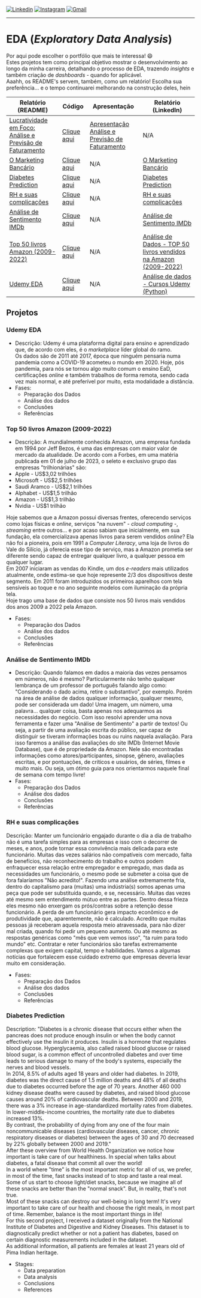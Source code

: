 [![Linkedin](https://img.shields.io/badge/LinkedIn-0077B5?style=for-the-badge&logo=linkedin&logoColor=white)](https://www.linkedin.com/in/jean-torre-44a27914b/)
[![Instagram](https://img.shields.io/badge/Instagram-E4405F?style=for-the-badge&logo=instagram&logoColor=white)](https://www.instagram.com/torrej/)
[![Gmail](https://img.shields.io/badge/Gmail-D14836?style=for-the-badge&logo=gmail&logoColor=white)](mailto:jean.torre21@gmail.com)

---

# EDA (*Exploratory Data Analysis*)
Por aqui pode escolher o portfólio que mais te interessa! 😄  
Estes projetos tem como principal objetivo mostrar o desenvolvimento ao longo da minha carreira, detalhando o processo de EDA, trazendo *insights* e também criação de *dashboards* - quando for aplicável.  
Aaahh, os README's servem, também, como um relatório! Escolha sua preferência... e o tempo continuarei melhorando na construção deles, hein


Relatório (README)|Código|Apresentação|Relatório (LinkedIn)
-|-|-|-
[Lucratividade em Foco: Análise e Previsão de Faturamento](https://github.com/jeantorre/EDA/blob/main/Documents/README_facebook_prophet.md)|[Clique aqui](https://github.com/jeantorre/lib_prophet_usage/blob/main/prophet_usage.ipynb)|[Apresentação Análise e Previsão de Faturamento](https://github.com/jeantorre/lib_prophet_usage/blob/main/apresentacao_jean_torre.pdf)| N/A
[O Marketing Bancário](https://github.com/jeantorre/EDA/blob/main/Documents/README_mkt_eda.md)|[Clique aqui](https://github.com/jeantorre/EDA/blob/main/marketing_eda.ipynb)|N/A|[O Marketing Bancário](https://www.linkedin.com/pulse/an%C3%A1lise-de-dados-o-marketing-banc%C3%A1rio-jean-torre/)  
[Diabetes Prediction](https://github.com/jeantorre/EDA/blob/main/Documents/README_diabetes_eda.md)|[Clique aqui](https://github.com/jeantorre/EDA/blob/main/diabets_project.ipynb)|N/A|[Diabetes Prediction](https://www.linkedin.com/feed/update/urn:li:activity:7111330616188502016/)
[RH e suas complicações](https://github.com/jeantorre/EDA/blob/main/Documents/README_rh_eda.md)|[Clique aqui](https://github.com/jeantorre/EDA/blob/main/rh_eda.ipynb)|N/A|[RH e suas complicações](https://www.linkedin.com/pulse/an%C3%A1lise-de-dados-rh-e-suas-complica%C3%A7%C3%B5es-jean-torre/)
[Análise de Sentimento IMDb](https://github.com/jeantorre/EDA/blob/main/Documents/README_IMDB_eda.md)|[Clique aqui](https://github.com/jeantorre/EDA/blob/main/IMDB_eda.ipynb)|N/A|[Análise de Sentimento IMDb](https://www.linkedin.com/pulse/an%25C3%25A1lise-de-dados-sentimento-imdb-python-jean-torre/?published=t)
[Top 50 livros Amazon (2009-2022)](https://github.com/jeantorre/EDA/blob/main/Documents/README_amazon_books_eda.md)|[Clique aqui](https://github.com/jeantorre/EDA/blob/main/amazon_books_eda.ipynb)|N/A|[Análise de Dados - TOP 50 livros vendidos na Amazon (2009-2022)](https://www.linkedin.com/pulse/an%C3%A1lise-de-dados-top-50-livros-vendidos-na-amazon-2009-2022-torre/)
[Udemy EDA](https://github.com/jeantorre/EDA/blob/main/Documents/README_udemy_eda.md)|[Clique aqui](https://github.com/jeantorre/EDA/blob/main/udemy_courses_eda.ipynb)|N/A|[Análise de dados - Cursos Udemy (Python)](https://www.linkedin.com/pulse/an%C3%A1lise-de-dados-cursos-udemy-python-jean-torre/)



## Projetos
### Udemy EDA
* Descrição: Udemy é uma plataforma digital para ensino e aprendizado que, de acordo com eles, é o *marketplace* líder global do ramo.  
Os dados são de 2011 até 2017, época que ninguém pensaria numa pandemia como a COVID-19 acometeu o mundo em 2020. Hoje, pós pandemia, para nós se tornou algo muito comum o ensino EaD, certificações *online* e também trabalhos de forma remota, sendo cada vez mais normal, e até preferível por muito, esta modalidade a distância.
* Fases:
	- Preparação dos Dados
	- Análise dos dados
	- Conclusões
	- Referências
	
### Top 50 livros Amazon (2009-2022)
* Descrição: A mundialmente conhecida Amazon, uma empresa fundada em 1994 por Jeff Bezos, é uma das empresas com maior valor de mercado da atualidade. De acordo com a Forbes, em uma matéria publicada em 01 de julho de 2023, o seleto e exclusivo grupo das empresas "trilhionárias" são:
* Apple - US$3,02 trilhões
* Microsoft - US$2,5 trilhões
* Saudi Aramco - US$2,1 trilhões
* Alphabet - US$1,5 trilhão
* Amazon - US$1,3 trilhão
* Nvidia - US$1 trilhão

Hoje sabemos que a Amazon possui diversas frentes, oferecendo serviços como lojas físicas e *online*, serviços "na nuvem" - *cloud computing* -, *streaming* entre outros... e por acaso sabiam que inicialmente, em sua fundação, ela comercializava apenas livros para serem vendidos *online*? Ela não foi a pioneira, pois em 1991 a *Computer Literacy*, uma loja de livros do Vale do Silício, já oferecia esse tipo de serviço, mas a Amazon prometia ser diferente sendo capaz de entregar qualquer livro, a qualquer pessoa em qualquer lugar.  
Em 2007 iniciaram as vendas do Kindle, um dos *e-readers* mais utilizados atualmente, onde estima-se que hoje represente 2/3 dos dispositivos deste segmento. Em 2011 foram introduzidos os primeiros aparelhos com tela sensíveis ao toque e no ano seguinte modelos com iluminação da própria tela.  
Hoje trago uma base de dados que consiste nos 50 livros mais vendidos dos anos 2009 a 2022 pela Amazon.
* Fases:
	- Preparação dos Dados
	- Análise dos dados
	- Conclusões
	- Referências

### Análise de Sentimento IMDb
* Descrição: Quando falamos em dados a maioria das vezes pensamos em números, não é mesmo? Particularmente não tenho qualquer lembrança de um professor de português falando algo como: "Considerando o dado acima, retire o substantivo", por exemplo.
Porém na área de análise de dados qualquer informação, qualquer mesmo, pode ser considerada um dado! Uma imagem, um número, uma palavra... qualquer coisa, basta apenas nos adequarmos as necessidades do negócio.
Com isso resolvi aprender uma nova ferramenta e fazer uma "Análise de Sentimento" a partir de textos! Ou seja, a partir de uma avaliação escrita do público, ser capaz de distinguir se tiveram informações boas ou ruins naquela avaliação.
Para isso faremos a análise das avaliações do site IMDb (Internet Movie Database), que é de propriedade da Amazon. Nele são encontradas informações como atores/participantes, sinopse, gênero, avaliações escritas, e por pontuações, de críticos e usuários, de séries, filmes e muito mais. Ou seja, um ótimo guia para nos orientarmos naquele final de semana com tempo livre!
* Fases:
	- Preparação dos Dados
	- Análise dos dados
	- Conclusões
	- Referências

### RH e suas complicações
Descrição: Manter um funcionário engajado durante o dia a dia de trabalho não é uma tarefa simples para as empresas e isso com o decorrer de meses, e anos, pode tornar essa convivência mais delicada para este funcionário. Muitas das vezes salários não compatíveis com mercado, falta de benefícios, não reconhecimento do trabalho e outros podem enfraquecer essa relação entre empregador e empregado, mas dada as necessidades um funcionário, o mesmo pode se submeter a coisa que de fora falaríamos "Não acredito!".
Fazendo uma análise extremamente fria, dentro do capitalismo para (muitas) uma indústria(s) somos apenas uma peça que pode ser substituída quando, e se, necessário. Muitas das vezes até mesmo sem entendimento mútuo entre as partes.
Dentro dessa frieza eles mesmo não enxergam os prós/contras sobre a retenção desse funcionário. A perda de um funcionário gera impacto econômico e de produtividade que, aparentemente, não é calculado. Acredito que muitas pessoas já receberam aquela resposta meio atravessada, para não dizer mal criada, quando foi pedir um pequeno aumento. Ou até mesmo as respostas genéricas como "mês que vem vemos isso", "ta ruim para todo mundo" etc.
Contratar e reter funcionários são tarefas extremamente complexas que exigem capital, tempo e habilidades. Vamos a algumas notícias que fortalecem esse cuidado extremo que empresas deveria levar muito em consideração.
* Fases:
	- Preparação dos Dados
	- Análise dos dados
	- Conclusões
	- Referências

### Diabetes Prediction
Description: "Diabetes is a chronic disease that occurs either when the pancreas does not produce enough insulin or when the body cannot effectively use the insulin it produces. Insulin is a hormone that regulates blood glucose. Hyperglycaemia, also called raised blood glucose or raised blood sugar, is a common effect of uncontrolled diabetes and over time leads to serious damage to many of the body's systems, especially the nerves and blood vessels.  
In 2014, 8.5% of adults aged 18 years and older had diabetes. In 2019, diabetes was the direct cause of 1.5 million deaths and 48% of all deaths due to diabetes occurred before the age of 70 years. Another 460 000 kidney disease deaths were caused by diabetes, and raised blood glucose causes around 20% of cardiovascular deaths.
Between 2000 and 2019, there was a 3% increase in age-standardized mortality rates from diabetes. In lower-middle-income countries, the mortality rate due to diabetes increased 13%.  
By contrast, the probability of dying from any one of the four main noncommunicable diseases (cardiovascular diseases, cancer, chronic respiratory diseases or diabetes) between the ages of 30 and 70 decreased by 22% globally between 2000 and 2019."  
After these overview from World Health Organization we notice how important is take care of our healthiness. In special when talks about diabetes, a fatal disease that commit all over the world!  
In a world where "time" is the most important metric for all of us, we prefer, in most of the time, fast snacks instead of to stop and taste a real meal. Some of us start to choose light/diet snacks, because we imagine all of these snacks are better than the "normal snack". But, in reality, that's not true.  
Most of these snacks can destroy our well-being in long term! It's very important to take care of our health and choose the right meals, in most part of time.
Remember, balance is the most important things in life!  
For this second project, I received a dataset originally from the National Institute of Diabetes and Digestive and Kidney Diseases. This dataset is to diagnostically predict whether or not a patient has diabetes, based on certain diagnostic measurements included in the dataset.  
As additional information, all patients are females at least 21 years old of Pima Indian heritage.  
* Stages:
  	- Data preparation
  	- Data analysis
  	- Conclusions
  	- References
